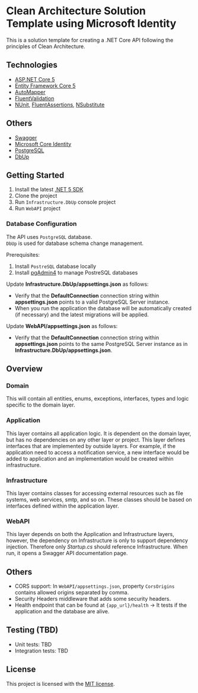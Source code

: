  # Clean Architecture Solution Template using Microsoft Identity

This is a solution template for creating a .NET Core API following the principles of Clean Architecture. 

## Technologies

* [ASP.NET Core 5]("https://docs.microsoft.com/en-us/aspnet/core/getting-started/?view=aspnetcore-5.0&tabs=windows")
* [Entity Framework Core 5](https://docs.microsoft.com/en-us/ef/core/)
* [AutoMapper](https://automapper.org/)
* [FluentValidation](https://fluentvalidation.net/)
* [NUnit](https://nunit.org/), [FluentAssertions](https://fluentassertions.com/), [NSubstitute](https://nsubstitute.github.io/)

## Others

* [Swagger]("https://swagger.io/")
* [Microsoft Core Identity]("https://docs.microsoft.com/en-us/aspnet/core/security/authentication/identity?view=aspnetcore-5.0&tabs=visual-studio")
* [PostgreSQL]("https://www.postgresql.org/")
* [DbUp]("https://dbup.readthedocs.io/en/latest/")

## Getting Started

1. Install the latest [.NET 5 SDK](https://dotnet.microsoft.com/download/dotnet/5.0)
1. Clone the project
1. Run `Infrastructure.DbUp` console project
1. Run `WebAPI` project

### Database Configuration

The API uses `PostgreSQL` database.<br/>
`DbUp` is used for database schema change management.

Prerequisites:
1. Install `PostreSQL` database locally
1. Install [pgAdmin4]("https://www.pgadmin.org/download/") to manage PostreSQL databases

Update **Infrastructure.DbUp/appsettings.json** as follows:

* Verify that the **DefaultConnection** connection string within **appsettings.json** points to a valid PostgreSQL Server instance. 
* When you run the application the database will be automatically created (if necessary) and the latest migrations will be applied.

Update **WebAPI/appsettings.json** as follows:

* Verify that the **DefaultConnection** connection string within **appsettings.json** points to the same PostgreSQL Server instance as in **Infrastructure.DbUp/appsettings.json**. 

## Overview

### Domain

This will contain all entities, enums, exceptions, interfaces, types and logic specific to the domain layer.

### Application

This layer contains all application logic. It is dependent on the domain layer, but has no dependencies on any other layer or project. This layer defines interfaces that are implemented by outside layers. For example, if the application need to access a notification service, a new interface would be added to application and an implementation would be created within infrastructure.

### Infrastructure

This layer contains classes for accessing external resources such as file systems, web services, smtp, and so on. These classes should be based on interfaces defined within the application layer.

### WebAPI

This layer depends on both the Application and Infrastructure layers, however, the dependency on Infrastructure is only to support dependency injection. Therefore only *Startup.cs* should reference Infrastructure. When run, it opens a Swagger API documentation page.

## Others

* CORS support: In `WebAPI/appsettings.json`, property `CorsOrigins` contains allowed origins separated by comma. 
* Security Headers middleware that adds some security headers.
* Health endpoint that can be found at `{app_url}/health` -> It tests if the application and the database are alive.

## Testing (TBD)
* Unit tests: TBD
* Integration tests: TBD

## License

This project is licensed with the [MIT license](LICENSE).
